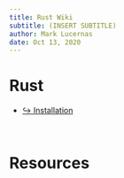 ```yaml
---
title: Rust Wiki
subtitle: (INSERT SUBTITLE)
author: Mark Lucernas
date: Oct 13, 2020
---
```



# Rust

- [↪ Installation](installation)


<br>

# Resources

